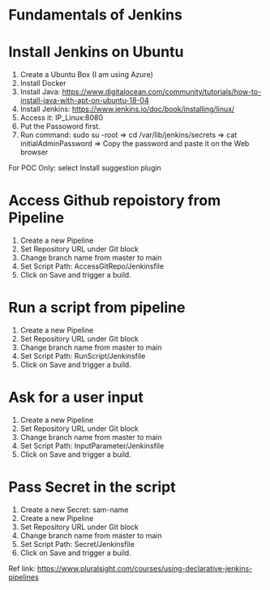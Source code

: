 # Fundamentals of Jenkins


# Install Jenkins on Ubuntu 
1. Create a Ubuntu Box (I am using Azure)
2. Install Docker
3. Install Java: https://www.digitalocean.com/community/tutorials/how-to-install-java-with-apt-on-ubuntu-18-04
4. Install Jenkins: https://www.jenkins.io/doc/book/installing/linux/
5. Access it: IP_Linux:8080
6. Put the Passoword first.
7. Run command: sudo su -root => cd /var/lib/jenkins/secrets => cat initialAdminPassword => Copy the password and paste it on the Web browser

For POC Only: select Install suggestion plugin


# Access Github repoistory from Pipeline
1. Create a new Pipeline 
2. Set Repository URL under Git block
3. Change branch name from master to main
4. Set Script Path: AccessGitRepo/Jenkinsfile
5. Click on Save and trigger a build.

# Run a script from pipeline
1. Create a new Pipeline 
2. Set Repository URL under Git block
3. Change branch name from master to main
4. Set Script Path: RunScript/Jenkinsfile
5. Click on Save and trigger a build.

# Ask for a user input
1. Create a new Pipeline 
2. Set Repository URL under Git block
3. Change branch name from master to main
4. Set Script Path: InputParameter/Jenkinsfile
5. Click on Save and trigger a build.

# Pass Secret in the script
1. Create a new Secret: sam-name 
2. Create a new Pipeline
3. Set Repository URL under Git block
4. Change branch name from master to main
5. Set Script Path: Secret/Jenkinsfile
6. Click on Save and trigger a build.

Ref link: https://www.pluralsight.com/courses/using-declarative-jenkins-pipelines
